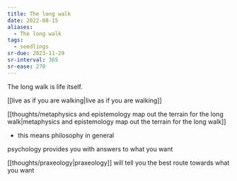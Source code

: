 ```yaml
---
title: The long walk
date: 2022-08-15
aliases:
  - The long walk
tags:
  - seedlings
sr-due: 2023-11-29
sr-interval: 365
sr-ease: 270
---
```

The long walk is life itself.

[[live as if you are walking|live as if you are walking]]

[[thoughts/metaphysics and epistemology map out the terrain for the long walk|metaphysics and epistemology map out the terrain for the long walk]]
- this means philosophy in general

psychology provides you with answers to what you want

[[thoughts/praxeology|praxeology]] will tell you the best route towards what you want